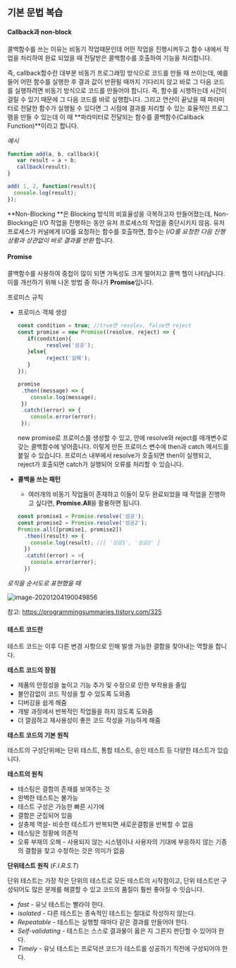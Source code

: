 ## 기본 문법 복습



#### Callback과 non-block

   콜백함수를 쓰는 이유는 비동기 작업때문인데 어떤 작업을 진행시켜두고 함수 내에서 작업을 처리하여 완료 되었을 때 전달받은 콜백함수를 호출하여 기능을 처리합니다.

  즉,  callback함수란 대부분 비동기 프로그래밍 방식으로 코드를 만들 때 쓰이는데, 예를들어 어떤 함수를 실행한 후 결과 값이 반환될 때까지 기다리지 않고 바로 그 다음 코드를 실행하려면 비동기 방식으로 코드를 만들어야 합니다. 즉,  함수를 시행하는데 시간이 걸릴 수 있기 때문에 그 다음 코드를 바로 실행합니다. 그리고 연산이 끝났을 때 파라미터로 전달한 함수가 실행될 수 있다면 그 시점에 결과를 처리할 수 있는 효율적인 프로그램을 만들 수 있는데 이 때 **파라미터로 전달되는 함수를 콜백함수(Callback Function)**이라고 합니다.



*예시*

```javascript
function add(a, b, callback){
   var result = a + b;
   callback(result);
}

add( 1, 2, function(result){
  console.log(result);
});
```



**Non-Blocking **은  Blocking 방식의 비효율성을 극복하고자 만들어졌는데, Non- Blocking은  I/O 작업을 진행하는 동안 유저 프로세스의 작업을 중단시키지 않음. 유저 프로세스가 커널에게 I/O를 요청하는 함수를 호출하면, 함수는 *I/O를 요청한 다음 진행상황과 상관없이 바로 결과를 반환* 합니다.



#### Promise

콜백함수를 사용하여 중첩이 많이 되면 가독성도 크게 떨어지고 콜백 헬이 나타납니다. 이를 개선하기 위해 나온 방법 중 하나가 **Promise**입니다.



프로미스 규칙

- 프로미스 객체 생성

  ```javascript
  const condition = true; //true면 resolev, false면 reject
  const promise = new Promise((resolve, reject) => {
     if(condition){
           resolve('성공');
     }else{
           reject('실패');
     }
  });
  
  promise
   .then((message) => {
      console.log(message);
   })
   .catch((error) => {
      console.error(error);
   });
  ```

  new promise로 프로미스를 생성할 수 있고, 안에 resolve와 reject를 매개변수로 갖는 콜백함수에 넣어줍니다. 이렇게 만든 프로미스 변수에 then과 catch 메서드를 붙일 수 있습니다. 프로미스 내부에서 resolve가 호출되면 then이 실행되고, reject가 호출되면 catch가 실행되어 오류를 처리할 수 있습니다.

  

- **콜백을 쓰는 패턴**

  - 여러개의 비동기 작업들이 존재하고 이들이 모두 완료되었을 때 작업을 진행하고 싶다면, **Promise.All**을 활용하면 됩니다.

  ```javascript
  const promise1 = Promise.resolve('성공');
  const promise2 = Promise.resolve('성공2');
  Promise.all([promise1, promise2])
    .then((result) => {
      console.log(result); //[ '성공1', '성공2' ]
    })
    .catch((error) = >{
      console.error(error);
    })
  ```

  

  

  





*로직을 순서도로 표현했을 때*

![image-20201204190049856](C:\Users\user\AppData\Roaming\Typora\typora-user-images\image-20201204190049856.png)

 참고:  https://programmingsummaries.tistory.com/325



#### 테스트 코드란

테스트 코드는 이후 다른 변경 사항으로 인해 발생 가능한 결함을 찾아내는 역할을 합니다.

**테스트 코드의 장점**

- 제품의 안정성을 높이고 기능 추가 및 수정으로 인한 부작용을 줄임
- 불안감없이 코드 작성을 할 수 있도록 도와줌
- 디버깅을 쉽게 해줌
- 개발 과정에서 반복적인 작업들을 하지 않도록 도와줌
- 더 깔끔하고 재사용성이 좋은 코드 작성을 가능하게 해줌

**테스트 코드의 기본 원칙**

테스트의 구성단위에는 단위 테스트, 통합 테스트, 승인 테스트 등 다양한 테스트가 있습니다.

**테스트의 원칙**

- 테스팅은 결함의 존재를 보여주는 것
- 완벽한 테스트는 불가능
- 테스트 구성은 가능한 빠른 시기에
- 결함은 군집되어 있음
- 살충제 역설- 비슷한 테스트가 반복되면 새로운결함을 반복할 수 없음
- 테스팅은 정황에 의존적
- 오류 부재의 오해 - 사용되지 않는 시스템이나 사용자의 기대에 부응하지 않는 기증의 결함을 찾고 수정하는 것은 의미가 없음

**단위테스트 원칙** (*F.I.R.S.T*)

단위 테스트는 가장 작은 단위의 테스트로 모든 테스트의 시작점이고, 단위 테스트만 구성되어도 많은 문제를 해결할 수 있고 코드의 품질이 훨씬 좋아질 수 잇습니다.

- *fast* - 유닛 테스트는 빨라야 한다.
- *isolated* - 다른 테스트는 종속적인 테스트는 절대로 작성하지 않는다.
- *Repeatable* - 테스트는 실행할 때마다 같은 결과를 만들어야 한다.
- *Self-validating* - 테스트는 스스로 결과물이 옳은 지 그른지 판단할 수 있어야 한다.
- *Timely* - 유닛 테스트는 프로덕션 코드가 테스트를 성공하기 직전에 구성되어야 한다.









